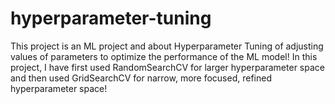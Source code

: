 # hyperparameter-tuning
This project is an ML project and about Hyperparameter Tuning of adjusting values of parameters to optimize the performance of the ML model!
In this project, I have first used RandomSearchCV for larger hyperparameter space and then used GridSearchCV for narrow, more focused, refined hyperparameter space!
